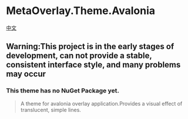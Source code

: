 ﻿# MetaOverlay.Theme.Avalonia

[中文](./README_CN.md "README_CN.md")

## Warning:This project is in the early stages of development, can not provide a stable, consistent interface style, and many problems may occur

### This theme has no NuGet Package yet.

> A theme for avalonia overlay application.Provides a visual effect of translucent, simple lines.